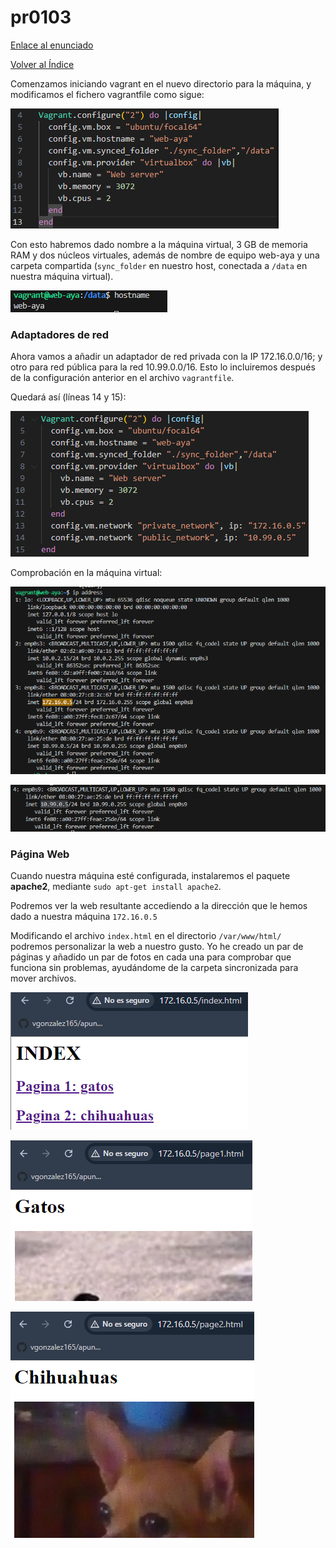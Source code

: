 # pr0103

[Enlace al enunciado](https://github.com/vgonzalez165/apuntes_aso/blob/main/ut01/practicas/pr0103.md)

[Volver al Índice](../../index.md)

Comenzamos iniciando vagrant en el nuevo directorio para la máquina, y modificamos el fichero vagrantfile como sigue:

![alt text](image.png)

Con esto habremos dado nombre a la máquina virtual, 3 GB de memoria RAM y dos núcleos virtuales, además de nombre de equipo web-aya y una carpeta compartida (```sync_folder``` en nuestro host, conectada a ```/data``` en nuestra máquina virtual).

![alt text](image-7.png)

### Adaptadores de red

Ahora vamos a añadir un adaptador de red privada con la IP 172.16.0.0/16; y otro para red pública para la red 10.99.0.0/16. Esto lo incluiremos después de la configuración anterior en el archivo ```vagrantfile```.

Quedará así (líneas 14 y 15):

![alt text](image-8.png)

Comprobación en la máquina virtual:

![alt text](image-2.png)

![alt text](image-3.png)

### Página Web

Cuando nuestra máquina esté configurada, instalaremos el paquete **apache2**, mediante ```sudo apt-get install apache2```.

Podremos ver la web resultante accediendo a la dirección que le hemos dado a nuestra máquina ```172.16.0.5```

Modificando el archivo ```index.html``` en el directorio ```/var/www/html/``` podremos personalizar la web a nuestro gusto. Yo he creado un par de páginas y añadido un par de fotos en cada una para comprobar que funciona sin problemas, ayudándome de la carpeta sincronizada para mover archivos.

![alt text](image-4.png)

![alt text](image-5.png)

![alt text](image-6.png)